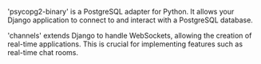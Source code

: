 'psycopg2-binary' is a PostgreSQL adapter for Python. It allows your Django application to connect to and interact with a PostgreSQL database.

'channels' extends Django to handle WebSockets, allowing the creation of real-time applications. This is crucial for implementing features such as real-time chat rooms.

